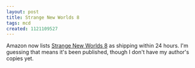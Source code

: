 ```yaml
---
layout: post
title: Strange New Worlds 8
tags: mcd
created: 1121109527
---
```

Amazon now lists [Strange New Worlds 8](http://amazon.com/o/ASIN/1416503455/ref=nosim/mcdema-20/) as shipping within 24 hours.  I'm guessing that means it's been published, though I don't have my author's copies yet.
